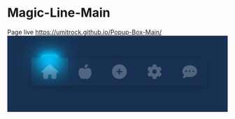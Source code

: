 # Magic-Line-Main
Page live https://umitrock.github.io/Popup-Box-Main/
<img src="https://github.com/UmitRock/Popup-Box-Main/blob/main/page.PNG?raw=true" alt="">
